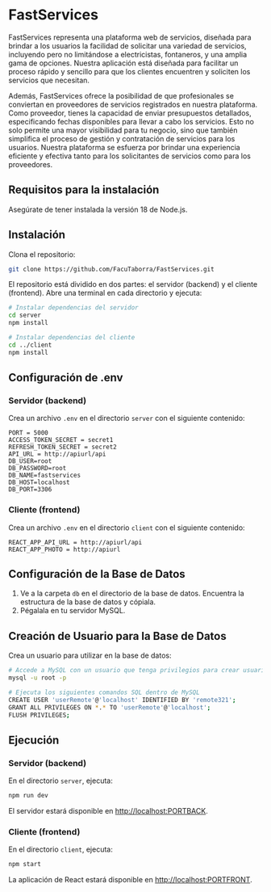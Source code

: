 # FastServices

FastServices representa una plataforma web de servicios, diseñada para brindar a los usuarios la facilidad de solicitar una variedad de servicios, incluyendo pero no limitándose a electricistas, fontaneros, y una amplia gama de opciones. Nuestra aplicación está diseñada para facilitar un proceso rápido y sencillo para que los clientes encuentren y soliciten los servicios que necesitan.

Además, FastServices ofrece la posibilidad de que profesionales se conviertan en proveedores de servicios registrados en nuestra plataforma. Como proveedor, tienes la capacidad de enviar presupuestos detallados, especificando fechas disponibles para llevar a cabo los servicios. Esto no solo permite una mayor visibilidad para tu negocio, sino que también simplifica el proceso de gestión y contratación de servicios para los usuarios. Nuestra plataforma se esfuerza por brindar una experiencia eficiente y efectiva tanto para los solicitantes de servicios como para los proveedores.


## Requisitos para la instalación

Asegúrate de tener instalada la versión 18 de Node.js.

## Instalación

Clona el repositorio:

```bash
git clone https://github.com/FacuTaborra/FastServices.git
```

El repositorio está dividido en dos partes: el servidor (backend) y el cliente (frontend). Abre una terminal en cada directorio y ejecuta:

```bash
# Instalar dependencias del servidor
cd server
npm install

# Instalar dependencias del cliente
cd ../client
npm install
```

## Configuración de .env

### Servidor (backend)

Crea un archivo `.env` en el directorio `server` con el siguiente contenido:

```env
PORT = 5000
ACCESS_TOKEN_SECRET = secret1
REFRESH_TOKEN_SECRET = secret2
API_URL = http://apiurl/api
DB_USER=root
DB_PASSWORD=root
DB_NAME=fastservices
DB_HOST=localhost
DB_PORT=3306
```

### Cliente (frontend)

Crea un archivo `.env` en el directorio `client` con el siguiente contenido:

```env
REACT_APP_API_URL = http://apiurl/api
REACT_APP_PHOTO = http://apiurl
```

## Configuración de la Base de Datos

1. Ve a la carpeta `db` en el directorio de la base de datos. Encuentra la estructura de la base de datos y cópiala.
2. Pégalala en tu servidor MySQL.

## Creación de Usuario para la Base de Datos

Crea un usuario para utilizar en la base de datos:

```bash
# Accede a MySQL con un usuario que tenga privilegios para crear usuarios
mysql -u root -p

# Ejecuta los siguientes comandos SQL dentro de MySQL
CREATE USER 'userRemote'@'localhost' IDENTIFIED BY 'remote321';
GRANT ALL PRIVILEGES ON *.* TO 'userRemote'@'localhost';
FLUSH PRIVILEGES;
```

## Ejecución

### Servidor (backend)

En el directorio `server`, ejecuta:

```bash
npm run dev
```

El servidor estará disponible en [http://localhost:PORTBACK](http://localhost:PORTBACK).

### Cliente (frontend)

En el directorio `client`, ejecuta:

```bash
npm start
```

La aplicación de React estará disponible en [http://localhost:PORTFRONT](http://localhost:PORTFRONT).
